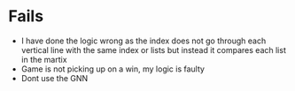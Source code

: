 # Fails
- I have done the logic wrong as the index does not go through each vertical line with the same index or lists but instead it compares each list in the martix
- Game is not picking up on a win, my logic is faulty
- Dont use the GNN
